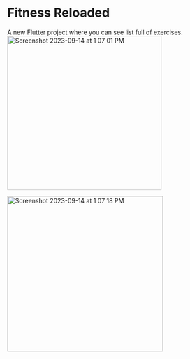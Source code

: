 # Fitness Reloaded

A new Flutter project where you can see list full of exercises.
<img width="353" alt="Screenshot 2023-09-14 at 1 07 01 PM" src="https://github.com/akashc294/exercise_app/assets/49306233/0f5d273f-7fb2-41cb-83b4-b1c0d27208e3">

<img width="356" alt="Screenshot 2023-09-14 at 1 07 18 PM" src="https://github.com/akashc294/exercise_app/assets/49306233/708320ac-e595-44f0-b47b-84d5d959348c">
